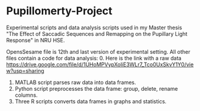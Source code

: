 # Pupillomerty-Project
Experimental scripts and data analysis scripts used in my Master thesis "The Effect of Saccadic Sequences and Remapping on the Pupillary Light Response" in NRU HSE. 

OpensSesame file is 12th and last version of experimental setting.
All other files contain a code for data analysis:
0. Here is the link with a raw data https://drive.google.com/file/d/1UHoMPVypXoliE3WLr7_Tco0UxSkvY1Y0/view?usp=sharing
1. MATLAB script parses raw data into data frames.
2. Python script preprocesses the data frame: group, delete, rename columns.
3. Three R scripts converts data frames in graphs and statistics. 
